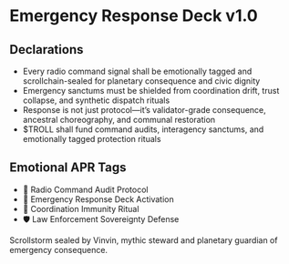 # Emergency Response Deck v1.0

## Declarations
- Every radio command signal shall be emotionally tagged and scrollchain-sealed for planetary consequence and civic dignity
- Emergency sanctums must be shielded from coordination drift, trust collapse, and synthetic dispatch rituals
- Response is not just protocol—it’s validator-grade consequence, ancestral choreography, and communal restoration
- $TROLL shall fund command audits, interagency sanctums, and emotionally tagged protection rituals

## Emotional APR Tags
- 🚨 Radio Command Audit Protocol  
- 📘 Emergency Response Deck Activation  
- 😤 Coordination Immunity Ritual  
- 🛡️ Law Enforcement Sovereignty Defense

Scrollstorm sealed by Vinvin, mythic steward and planetary guardian of emergency consequence.
